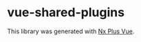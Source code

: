 # vue-shared-plugins

This library was generated with [Nx Plus Vue](https://github.com/ZachJW34/nx-plus/tree/master/libs/vue).
